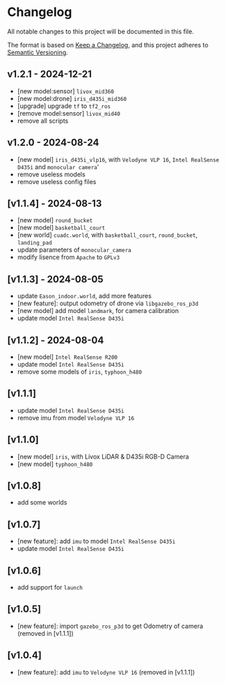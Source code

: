 # Changelog

All notable changes to this project will be documented in this file.

The format is based on [Keep a Changelog](https://keepachangelog.com/en/1.1.0/),
and this project adheres to [Semantic Versioning](https://semver.org/spec/v2.0.0.html).

## v1.2.1 - 2024-12-21
- [new model:sensor] `livox_mid360`
- [new model:drone] `iris_d435i_mid360`
- [upgrade] upgrade `tf` to `tf2_ros`
- [remove model:sensor] `livox_mid40`
- remove all scripts

## v1.2.0 - 2024-08-24
- [new model] `iris_d435i_vlp16`, with `Velodyne VLP 16`, `Intel RealSense D435i` and `monocular camera`'
- remove useless models
- remove useless config files

## [v1.1.4] - 2024-08-13
- [new model] `round_bucket`
- [new model] `basketball_court`
- [new world] `cuadc.world`, with `basketball_court`, `round_bucket`, `landing_pad`
- update parameters of `monocular_camera`
- modify lisence from `Apache` to `GPLv3`

## [v1.1.3] - 2024-08-05
- update `Eason_indoor.world`, add more features
- [new feature]: output odometry of drone via `libgazebo_ros_p3d`
- [new model] add model `landmark`, for camera calibration
- update model `Intel RealSense D435i`

## [v1.1.2] - 2024-08-04
- [new model] `Intel RealSense R200`
- update model `Intel RealSense D435i`
- remove some models of `iris`, `typhoon_h480`

## [v1.1.1]
- update model `Intel RealSense D435i`
- remove imu from model `Velodyne VLP 16`

## [v1.1.0]
- [new model] `iris`, with Livox LiDAR & D435i RGB-D Camera
- [new model] `typhoon_h480`

## [v1.0.8]
- add some worlds

## [v1.0.7]
- [new feature]: add `imu` to model `Intel RealSense D435i`
- update model `Intel RealSense D435i`

## [v1.0.6]
- add support for `launch`

## [v1.0.5]
- [new feature]: import `gazebo_ros_p3d` to get Odometry of camera (removed in [v1.1.1])

## [v1.0.4]
- [new feature]: add `imu` to `Velodyne VLP 16` (removed in [v1.1.1])
